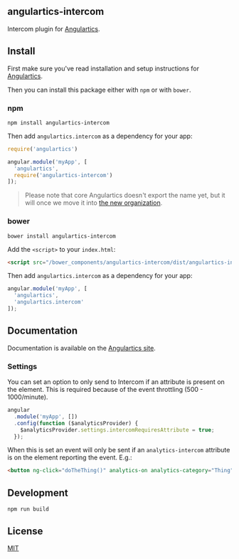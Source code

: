## angulartics-intercom

Intercom plugin for [Angulartics](https://github.com/angulartics/angulartics).

## Install

First make sure you've read installation and setup instructions for [Angulartics](https://github.com/angulartics/angulartics#install).

Then you can install this package either with `npm` or with `bower`.

### npm

```shell
npm install angulartics-intercom
```

Then add `angulartics.intercom` as a dependency for your app:

```javascript
require('angulartics')

angular.module('myApp', [
  'angulartics',
  require('angulartics-intercom')
]);
```

> Please note that core Angulartics doesn't export the name yet, but it will once we move it into [the new organization](http://github.com/angulartics).

### bower

```shell
bower install angulartics-intercom
```

Add the `<script>` to your `index.html`:

```html
<script src="/bower_components/angulartics-intercom/dist/angulartics-intercom.min.js"></script>
```

Then add `angulartics.intercom` as a dependency for your app:

```javascript
angular.module('myApp', [
  'angulartics',
  'angulartics.intercom'
]);
```

## Documentation

Documentation is available on the [Angulartics site](http://angulartics.github.io/).

### Settings

You can set an option to only send to Intercom if an attribute is present on the element. This is required because of the event throttling (500 - 1000/minute).

```javascript
angular
  .module('myApp', [])
  .config(function ($analyticsProvider) {
    $analyticsProvider.settings.intercomRequiresAttribute = true;
  });
```

When this is set an event will only be sent if an `analytics-intercom` attribute is on the element reporting the event. E.g.:

```html
<button ng-click="doTheThing()" analytics-on analytics-category="Thing" analytics-event="Was Done" analytics-intercom>DO THE THING</button>
```

## Development

```shell
npm run build
```

## License

[MIT](LICENSE)
